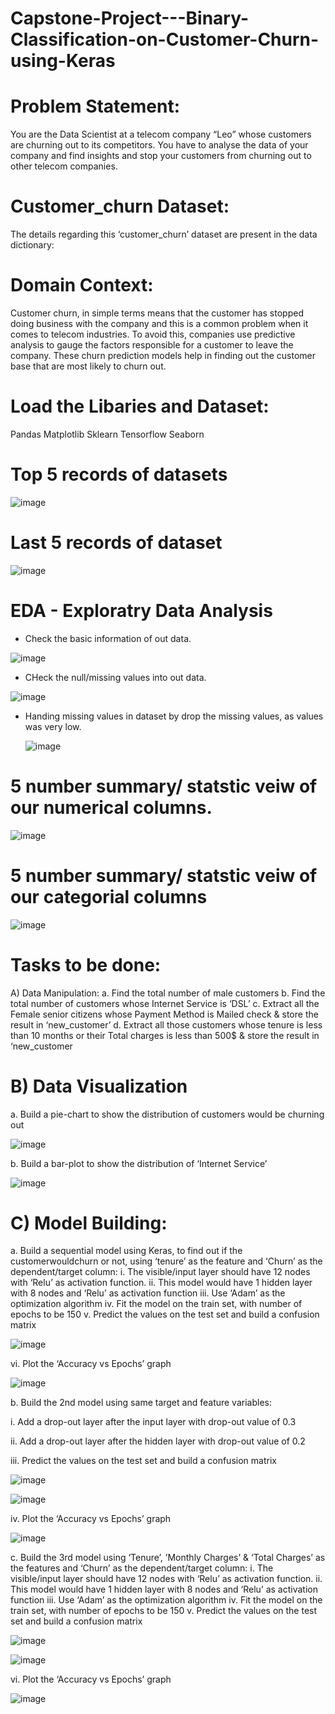 # Capstone-Project---Binary-Classification-on-Customer-Churn-using-Keras


# Problem Statement: 

You are the Data Scientist at a telecom company “Leo” whose customers are churning out to its 
competitors. You have to analyse the data of your company and find insights and stop your customers from 
churning out to other telecom companies. 


# Customer_churn Dataset: 

The details regarding this ‘customer_churn’ dataset are present in the data dictionary: 

# Domain Context:

Customer churn, in simple terms means that the customer has stopped doing business with the company 
and this is a common problem when it comes to telecom industries. To avoid this, companies use predictive 
analysis to gauge the factors responsible for a customer to leave the company. These churn prediction
models help in finding out the customer base that are most likely to churn out.

# Load the Libaries and Dataset:

Pandas
Matplotlib
Sklearn
Tensorflow
Seaborn

# Top 5 records of datasets

![image](https://github.com/Dheeru1252/Capstone-Project---Binary-Classification-on-Customer-Churn-using-Keras/assets/115200521/40b98402-302b-4f9b-bfdc-7b64c639dde0)

# Last 5 records of dataset

![image](https://github.com/Dheeru1252/Capstone-Project---Binary-Classification-on-Customer-Churn-using-Keras/assets/115200521/2cfc8fbb-f645-4a1b-b46d-19f3f82c4f5c)

# EDA - Exploratry Data Analysis

-  Check the basic information of out data.

![image](https://github.com/Dheeru1252/Capstone-Project---Binary-Classification-on-Customer-Churn-using-Keras/assets/115200521/0346e42c-3c5d-4204-bf4f-21d984959eec)

- CHeck the null/missing values into out data.

![image](https://github.com/Dheeru1252/Capstone-Project---Binary-Classification-on-Customer-Churn-using-Keras/assets/115200521/cb6ea576-e0a7-4bbd-9439-b19524b813f5)

- Handing missing values in dataset by drop the missing values, as values was very low.

  ![image](https://github.com/Dheeru1252/Capstone-Project---Binary-Classification-on-Customer-Churn-using-Keras/assets/115200521/f47d3b00-d55b-436d-b4ef-29d2d1d3f943)

# 5 number summary/ statstic veiw of our numerical columns.


![image](https://github.com/Dheeru1252/Capstone-Project---Binary-Classification-on-Customer-Churn-using-Keras/assets/115200521/d8300e94-7e9a-4b59-8af0-26b7a1ce4e1a)

# 5 number summary/ statstic veiw of our categorial columns

![image](https://github.com/Dheeru1252/Capstone-Project---Binary-Classification-on-Customer-Churn-using-Keras/assets/115200521/7a92bacc-ca3c-4afd-aaec-e453d10d8fa0)


# Tasks to be done:

A) Data Manipulation: 
a. Find the total number of male customers 
b. Find the total number of customers whose Internet Service is ‘DSL’
c. Extract all the Female senior citizens whose Payment Method is Mailed check & store the 
result in ‘new_customer’
d. Extract all those customers whose tenure is less than 10 months or their Total charges is less 
than 500$ & store the result in ‘new_customer

# B) Data Visualization

a. Build a pie-chart to show the distribution of customers would be churning out

![image](https://github.com/Dheeru1252/Capstone-Project---Binary-Classification-on-Customer-Churn-using-Keras/assets/115200521/ff5a4ad5-098e-474d-9adc-0b1a2225e47c)

b. Build a bar-plot to show the distribution of ‘Internet Service’

![image](https://github.com/Dheeru1252/Capstone-Project---Binary-Classification-on-Customer-Churn-using-Keras/assets/115200521/eab18da1-b88d-4aca-9ceb-cae485cbdba1)

# C) Model Building:

a. Build a sequential model using Keras, to find out if the customerwouldchurn or not, using
‘tenure’ as the feature and ‘Churn’ as the dependent/target column:
i. The visible/input layer should have 12 nodes with ‘Relu’ as activation function.
ii. This model would have 1 hidden layer with 8 nodes and ‘Relu’ as activation function
iii. Use ‘Adam’ as the optimization algorithm 
iv. Fit the model on the train set, with number of epochs to be 150
v. Predict the values on the test set and build a confusion matrix 


![image](https://github.com/Dheeru1252/Capstone-Project---Binary-Classification-on-Customer-Churn-using-Keras/assets/115200521/4e807299-d22f-4641-bf7d-e5f5866037f2)

vi. Plot the ‘Accuracy vs Epochs’ graph

![image](https://github.com/Dheeru1252/Capstone-Project---Binary-Classification-on-Customer-Churn-using-Keras/assets/115200521/4467ca6c-dc62-498b-af3c-2fd8b2046fc6)

b. Build the 2nd model using same target and feature variables:

i. Add a drop-out layer after the input layer with drop-out value of 0.3

ii. Add a drop-out layer after the hidden layer with drop-out value of 0.2

iii. Predict the values on the test set and build a confusion matrix

![image](https://github.com/Dheeru1252/Capstone-Project---Binary-Classification-on-Customer-Churn-using-Keras/assets/115200521/d7491a45-f3ac-4ed4-b578-5e2bab477a55)

![image](https://github.com/Dheeru1252/Capstone-Project---Binary-Classification-on-Customer-Churn-using-Keras/assets/115200521/49aeebca-5277-4ad1-9001-e39358d8d870)

iv. Plot the ‘Accuracy vs Epochs’ graph

![image](https://github.com/Dheeru1252/Capstone-Project---Binary-Classification-on-Customer-Churn-using-Keras/assets/115200521/0b53d44f-d04d-423d-bd82-702826631fa3)

c. Build the 3rd model using ‘Tenure’, ’Monthly Charges’ & ‘Total Charges’ as the features and
‘Churn’ as the dependent/target column:
i. The visible/input layer should have 12 nodes with ‘Relu’ as activation function.
ii. This model would have 1 hidden layer with 8 nodes and ‘Relu’ as activation function
iii. Use ‘Adam’ as the optimization algorithm
iv. Fit the model on the train set, with number of epochs to be 150 
v. Predict the values on the test set and build a confusion matrix 

![image](https://github.com/Dheeru1252/Capstone-Project---Binary-Classification-on-Customer-Churn-using-Keras/assets/115200521/a6d04b02-ab0e-4c38-b0c4-4b00c6fa06d5)

![image](https://github.com/Dheeru1252/Capstone-Project---Binary-Classification-on-Customer-Churn-using-Keras/assets/115200521/74d42826-48e4-40ab-9e88-b625e525f03e)


vi. Plot the ‘Accuracy vs Epochs’ graph

![image](https://github.com/Dheeru1252/Capstone-Project---Binary-Classification-on-Customer-Churn-using-Keras/assets/115200521/70113737-fec0-4e3e-b6ba-512070592396)
